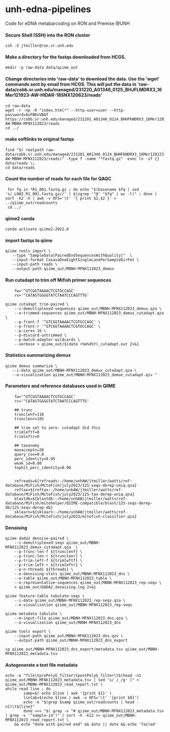 # unh-edna-pipelines
Code for eDNA metabarcoding on RON and Premise @UNH


#### Secure Shell (SSH) into the RON cluster
```
ssh -X jtmiller@ron.sr.unh.edu
```
#### Make a directory for the fastqs downloaded from HCGS.
```
mkdir -p raw-data data/qiime_out
```
#### Change directories into 'raw-data' to download the data. Use the 'wget' commands sent by email from HCGS. This will put the data in 'raw-data/cobb.sr.unh.edu/managed/231220_A01346_0125_BHJFLMDRX3_16Mer121923-AW-HIDAR-18SNX120623/reads'
```
cd raw-data
wget -r -np -R "index.html*" --http-user=user --http-password=AvFBDnVBAf https://cobb.sr.unh.edu/managed/231201_A01346_0124_BHHFKWDRX3_16Mer120123-AW-MBNH-MFNX112023/reads
cd ../
```

#### make softlinks to original fastqs
```
find "$( realpath raw-data/cobb.sr.unh.edu/managed/231201_A01346_0124_BHHFKWDRX3_16Mer120123-AW-MBNH-MFNX112023/reads)" -type f -name "*fastq.gz" -exec ln -sf {} data/reads \;
cd data/reads
```

#### Count the number of reads for each file for QAQC
```
 for fq in *R1_001.fastq.gz ; do echo "$(basename $fq | sed 's/_L002_R1_001.fastq.gz//' ) $(zgrep '^@' "$fq" | wc -l)" ; done | sort -k2 -h | awk -v OFS='\t' '{ print $1,$2 }' > ../qiime_out/readcounts
 cd ../
```

#### qiime2 conda
```conda activate qiime2-2022.8```

#### import fastqs to qiime
```
qiime tools import \
   --type "SampleData[PairedEndSequencesWithQuality]"  \
   --input-format CasavaOneEightSingleLanePerSampleDirFmt \
   --input-path reads \
   --output-path qiime_out/MBNH-MFNX112023_demux 
```

#### Run cutadapt to trim off Mifish primer sequences
```
    fw='^GTCGGTAAAACTCGTGCCAGC'	
    rv='^CATAGTGGGGTATCTAATCCCAGTTTG'

qiime cutadapt trim-paired \
    --i-demultiplexed-sequences qiime_out/MBNH-MFNX112023_demux.qza \
    --o-trimmed-sequences qiime_out/MBNH-MFNX112023_demux_cutadapt.qza \
    --p-front-f '^GTCGGTAAAACTCGTGCCAGC' \
    --p-front-r '^GTCGGTAAAACTCGTGCCAGC' \
    --p-cores 16 \
    --p-discard-untrimmed \
    --p-match-adapter-wildcards \
    --verbose > qiime_out/$(date +%m%d%Y)_cutadapt.out 2>&1
```

#### Statistics summarizing demux
```
qiime demux summarize \
   --i-data qiime_out/MBNH-MFNX112023_demux_cutadapt.qza \
   --o-visualization qiime_out/MBNH-MFNX112023_demux_cutadapt.qzv "
```

#### Parameters and reference databases used in QIIME
```
    fw='^GTCGGTAAAACTCGTGCCAGC'	
    rv='^CATAGTGGGGTATCTAATCCCAGTTTG'

    ## trunc
    trunclenf=110
    trunclenr=105

    ## trim set to zero- cutadapt did this
    trimleftf=0
    trimleftr=0

    ## taxonomy
    maxaccepts=20
    query_cov=0.8 
    perc_identity=0.95
    weak_id=0.80 
    tophit_perc_identity=0.90


    refreads=${refreads:-/home/unhAW/jtmiller/watts/ref-database/MiFish/MitoFish/july2023/12S-seqs-derep-uniq.qza}
    reftax=${reftax:-/home/unhAW/jtmiller/watts/ref-database/MiFish/MitoFish/july2023/12S-tax-derep-uniq.qza}
    blastdb=${blastdb:-/home/unhAW/jtmiller/watts/ref-database/MiFish/mitohelper/QIIME-compatible/blast/12S-seqs-derep-db/12S-seqs-derep-db}
    sklearn=${sklearn:-/home/unhAW/jtmiller/watts/ref-database/MiFish/MitoFish/july2023/mitofish-classifier.qza}
```

#### Denoising
```
qiime dada2 denoise-paired \
    --i-demultiplexed-seqs qiime_out/MBNH-MFNX112023_demux_cutadapt.qza  \
    --p-trunc-len-f ${trunclenf} \
    --p-trunc-len-r ${trunclenr} \
    --p-trim-left-f ${trimleftf} \
    --p-trim-left-r ${trimleftr} \
    --p-n-threads ${threads} \
    --o-denoising-stats qiime_out/MBNH-MFNX112023_dns \
    --o-table qiime_out/MBNH-MFNX112023_table \
    --o-representative-sequences qiime_out/MBNH-MFNX112023_rep-seqs \
    > qiime_out/DADA2_denoising.log 2>&1
```

```
qiime feature-table tabulate-seqs \
    --i-data qiime_out/MBNH-MFNX112023_rep-seqs.qza \
    --o-visualization qiime_out/MBNH-MFNX112023_rep-seqs

qiime metadata tabulate \
    --m-input-file qiime_out/MBNH-MFNX112023_dns.qza \
    --o-visualization qiime_out/MBNH-MFNX112023_dns 

qiime tools export \
    --input-path qiime_out/MBNH-MFNX112023_dns.qzv \
    --output-path qiime_out/MBNH-MFNX112023_dns_export 
```

```
cp qiime_out/MBNH-MFNX112023_dns_export/metadata.tsv qiime_out/MBNH-MFNX112023_metadata.tsv 
```

#### Autogenerate a text file metadata
```
echo -e "file\tprePolyG_filter\tpostPolyG_filter\t$(head -n1 qiime_out/MBNH-MFNX112023_metadata.tsv | sed 's/ /_/g' )" > qiime_out/MBNH-MFNX112023_read_report.txt \
while read line ; do 
        samp=$( echo $line | awk '{print $1}' )
        lintab=$(echo $line | awk -v OFS='\t' '{print $0}')
        echo -e "$(grep $samp qiime_out/readcounts | head -n1)\t${line}"
        done <<< "$( grep -v ^# qiime_out/MBNH-MFNX112023_metadata.tsv | grep -v '^sample-id')" | sort -h -k12 >> qiime_out/MBNH-MFNX112023_read_report.txt \
    && echo "done with paired end" && date || date && echo 'failed' 
```


